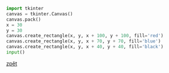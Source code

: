 ```python
import tkinter
canvas = tkinter.Canvas()
canvas.pack()
x = 30
y = 30
canvas.create_rectangle(x, y, x + 100, y + 100, fill='red')
canvas.create_rectangle(x, y, x + 70, y + 70, fill='blue')
canvas.create_rectangle(x, y, x + 40, y + 40, fill='black')
input()
```
[zpět](../../programovani_uvod.md#úkol-10-1)